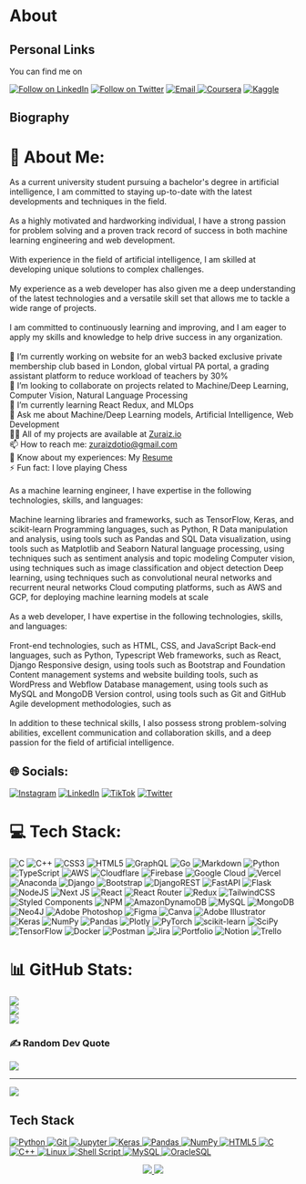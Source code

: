 <h1 align="left">About</h1>

<h2 align="left">Personal Links</h2>

You can find me on

<p align="left">
  <a href="https://www.linkedin.com/in/zuraiz-ajaz-608852199"><img title="Follow on LinkedIn" src="https://img.shields.io/badge/LinkedIn-0077B5?style=for-the-badge&logo=linkedin&logoColor=white"/></a> 
  <a href="https://twitter.com/zura1z"><img title="Follow on Twitter" src="https://img.shields.io/badge/Twitter-1DA1F2?style=for-the-badge&logo=twitter&logoColor=white"/></a>
  <a href="mailto:zuraizzahoorajaz@gmail.com"><img title="Email" src="https://img.shields.io/badge/Gmail-D14836?style=for-the-badge&logo=gmail&logoColor=white"/</a>
  <!-- <a href="https://stackoverflow.com"><img title="Stack Overflow" src="https://img.shields.io/badge/Stack%20Overflow-FE7A16?style=for-the-badge&logo=stack%20overflow&logoColor=fff"/></a> -->
  <a href="https://www.coursera.org/user/4b78ca471a492d669dfd6b8d129a2f91"><img title="Coursera" src="https://img.shields.io/badge/Coursera-0056D2?style=for-the-badge&logo=coursera&logoColor=fff"/></a>
  <a href="https://www.kaggle.com/zuraiz"><img title="Kaggle" src="https://img.shields.io/badge/Kaggle-20BEFF?style=for-the-badge&logo=kaggle&logoColor=fff"/></a>

</p>

<h2 align="left">Biography</h2>

# 💫 About Me:
As a current university student pursuing a bachelor's degree in artificial intelligence, I am committed to staying up-to-date with the latest developments and techniques in the field.<br><br>As a highly motivated and hardworking individual, I have a strong passion for problem solving and a proven track record of success in both machine learning engineering and web development.<br><br>With experience in the field of artificial intelligence, I am skilled at developing unique solutions to complex challenges.<br><br>My experience as a web developer has also given me a deep understanding of the latest technologies and a versatile skill set that allows me to tackle a wide range of projects.<br><br>I am committed to continuously learning and improving, and I am eager to apply my skills and knowledge to help drive success in any organization.<br><br>🔭 I’m currently working on website for an web3 backed exclusive private membership club based in London, global virtual PA portal, a grading assistant platform to reduce workload of teachers by 30%<br>👯 I’m looking to collaborate on projects related to Machine/Deep Learning, Computer Vision, Natural Language Processing<br>🌱 I’m currently learning React Redux, and MLOps<br>💬 Ask me about Machine/Deep Learning models, Artificial Intelligence, Web Development<br>👨‍💻 All of my projects are available at <a href="https://www.zuraiz.io">Zuraiz.io</a><br>📫 How to reach me: zuraizdotio@gmail.com<br>📄 Know about my experiences: My <a href="https://drive.google.com/file/d/1W-TUU6CaGJ_qOGliIkZm8uXXFODJ7czy/view">Resume</a><br>⚡ Fun fact: I love playing Chess<br><br>As a machine learning engineer, I have expertise in the following technologies, skills, and languages:<br><br>Machine learning libraries and frameworks, such as TensorFlow, Keras, and scikit-learn Programming languages, such as Python, R Data manipulation and analysis, using tools such as Pandas and SQL Data visualization, using tools such as Matplotlib and Seaborn Natural language processing, using techniques such as sentiment analysis and topic modeling Computer vision, using techniques such as image classification and object detection Deep learning, using techniques such as convolutional neural networks and recurrent neural networks Cloud computing platforms, such as AWS and GCP, for deploying machine learning models at scale<br><br>As a web developer, I have expertise in the following technologies, skills, and languages:<br><br>Front-end technologies, such as HTML, CSS, and JavaScript Back-end languages, such as Python, Typescript Web frameworks, such as React, Django Responsive design, using tools such as Bootstrap and Foundation Content management systems and website building tools, such as WordPress and Webflow Database management, using tools such as MySQL and MongoDB Version control, using tools such as Git and GitHub Agile development methodologies, such as<br><br>In addition to these technical skills, I also possess strong problem-solving abilities, excellent communication and collaboration skills, and a deep passion for the field of artificial intelligence.


## 🌐 Socials:
[![Instagram](https://img.shields.io/badge/Instagram-%23E4405F.svg?logo=Instagram&logoColor=white)](https://instagram.com/zuraizio) [![LinkedIn](https://img.shields.io/badge/LinkedIn-%230077B5.svg?logo=linkedin&logoColor=white)](https://linkedin.com/in/zuraiz-ajaz-608852199) [![TikTok](https://img.shields.io/badge/TikTok-%23000000.svg?logo=TikTok&logoColor=white)](https://tiktok.com/@zurz) [![Twitter](https://img.shields.io/badge/Twitter-%231DA1F2.svg?logo=Twitter&logoColor=white)](https://twitter.com/zura1z) 

# 💻 Tech Stack:
![C](https://img.shields.io/badge/c-%2300599C.svg?style=flat&logo=c&logoColor=white) ![C++](https://img.shields.io/badge/c++-%2300599C.svg?style=flat&logo=c%2B%2B&logoColor=white) ![CSS3](https://img.shields.io/badge/css3-%231572B6.svg?style=flat&logo=css3&logoColor=white) ![HTML5](https://img.shields.io/badge/html5-%23E34F26.svg?style=flat&logo=html5&logoColor=white) ![GraphQL](https://img.shields.io/badge/-GraphQL-E10098?style=flat&logo=graphql&logoColor=white) ![Go](https://img.shields.io/badge/go-%2300ADD8.svg?style=flat&logo=go&logoColor=white) ![Markdown](https://img.shields.io/badge/markdown-%23000000.svg?style=flat&logo=markdown&logoColor=white) ![Python](https://img.shields.io/badge/python-3670A0?style=flat&logo=python&logoColor=ffdd54) ![TypeScript](https://img.shields.io/badge/typescript-%23007ACC.svg?style=flat&logo=typescript&logoColor=white) ![AWS](https://img.shields.io/badge/AWS-%23FF9900.svg?style=flat&logo=amazon-aws&logoColor=white) ![Cloudflare](https://img.shields.io/badge/Cloudflare-F38020?style=flat&logo=Cloudflare&logoColor=white) ![Firebase](https://img.shields.io/badge/firebase-%23039BE5.svg?style=flat&logo=firebase) ![Google Cloud](https://img.shields.io/badge/Google%20Cloud-%234285F4.svg?style=flat&logo=google-cloud&logoColor=white) ![Vercel](https://img.shields.io/badge/vercel-%23000000.svg?style=flat&logo=vercel&logoColor=white) ![Anaconda](https://img.shields.io/badge/Anaconda-%2344A833.svg?style=flat&logo=anaconda&logoColor=white) ![Django](https://img.shields.io/badge/django-%23092E20.svg?style=flat&logo=django&logoColor=white) ![Bootstrap](https://img.shields.io/badge/bootstrap-%23563D7C.svg?style=flat&logo=bootstrap&logoColor=white) ![DjangoREST](https://img.shields.io/badge/DJANGO-REST-ff1709?style=flat&logo=django&logoColor=white&color=ff1709&labelColor=gray) ![FastAPI](https://img.shields.io/badge/FastAPI-005571?style=flat&logo=fastapi) ![Flask](https://img.shields.io/badge/flask-%23000.svg?style=flat&logo=flask&logoColor=white) ![NodeJS](https://img.shields.io/badge/node.js-6DA55F?style=flat&logo=node.js&logoColor=white) ![Next JS](https://img.shields.io/badge/Next-black?style=flat&logo=next.js&logoColor=white) ![React](https://img.shields.io/badge/react-%2320232a.svg?style=flat&logo=react&logoColor=%2361DAFB) ![React Router](https://img.shields.io/badge/React_Router-CA4245?style=flat&logo=react-router&logoColor=white) ![Redux](https://img.shields.io/badge/redux-%23593d88.svg?style=flat&logo=redux&logoColor=white) ![TailwindCSS](https://img.shields.io/badge/tailwindcss-%2338B2AC.svg?style=flat&logo=tailwind-css&logoColor=white) ![Styled Components](https://img.shields.io/badge/styled--components-DB7093?style=flat&logo=styled-components&logoColor=white) ![NPM](https://img.shields.io/badge/NPM-%23000000.svg?style=flat&logo=npm&logoColor=white) ![AmazonDynamoDB](https://img.shields.io/badge/Amazon%20DynamoDB-4053D6?style=flat&logo=Amazon%20DynamoDB&logoColor=white) ![MySQL](https://img.shields.io/badge/mysql-%2300f.svg?style=flat&logo=mysql&logoColor=white) ![MongoDB](https://img.shields.io/badge/MongoDB-%234ea94b.svg?style=flat&logo=mongodb&logoColor=white) 	![Neo4J](https://img.shields.io/badge/Neo4j-008CC1?style=flat&logo=neo4j&logoColor=white) ![Adobe Photoshop](https://img.shields.io/badge/adobephotoshop-%2331A8FF.svg?style=flat&logo=adobephotoshop&logoColor=white) 	![Figma](https://img.shields.io/badge/figma-%23F24E1E.svg?style=flat&logo=figma&logoColor=white) ![Canva](https://img.shields.io/badge/Canva-%2300C4CC.svg?style=flat&logo=Canva&logoColor=white) ![Adobe Illustrator](https://img.shields.io/badge/adobeillustrator-%23FF9A00.svg?style=flat&logo=adobeillustrator&logoColor=white) ![Keras](https://img.shields.io/badge/Keras-%23D00000.svg?style=flat&logo=Keras&logoColor=white) ![NumPy](https://img.shields.io/badge/numpy-%23013243.svg?style=flat&logo=numpy&logoColor=white) ![Pandas](https://img.shields.io/badge/pandas-%23150458.svg?style=flat&logo=pandas&logoColor=white) ![Plotly](https://img.shields.io/badge/Plotly-%233F4F75.svg?style=flat&logo=plotly&logoColor=white) ![PyTorch](https://img.shields.io/badge/PyTorch-%23EE4C2C.svg?style=flat&logo=PyTorch&logoColor=white) ![scikit-learn](https://img.shields.io/badge/scikit--learn-%23F7931E.svg?style=flat&logo=scikit-learn&logoColor=white) ![SciPy](https://img.shields.io/badge/SciPy-%230C55A5.svg?style=flat&logo=scipy&logoColor=%white) ![TensorFlow](https://img.shields.io/badge/TensorFlow-%23FF6F00.svg?style=flat&logo=TensorFlow&logoColor=white) ![Docker](https://img.shields.io/badge/docker-%230db7ed.svg?style=flat&logo=docker&logoColor=white) ![Postman](https://img.shields.io/badge/Postman-FF6C37?style=flat&logo=postman&logoColor=white) ![Jira](https://img.shields.io/badge/jira-%230A0FFF.svg?style=flat&logo=jira&logoColor=white) ![Portfolio](https://img.shields.io/badge/Portfolio-%23000000.svg?style=flat&logo=firefox&logoColor=#FF7139) ![Notion](https://img.shields.io/badge/Notion-%23000000.svg?style=flat&logo=notion&logoColor=white) ![Trello](https://img.shields.io/badge/Trello-%23026AA7.svg?style=flat&logo=Trello&logoColor=white)
# 📊 GitHub Stats:
![](https://github-readme-stats.vercel.app/api?username=zura1z&theme=buefy&hide_border=true&include_all_commits=true&count_private=true)<br/>
![](https://github-readme-streak-stats.herokuapp.com/?user=zura1z&theme=buefy&hide_border=true)<br/>
![](https://github-readme-stats.vercel.app/api/top-langs/?username=zura1z&theme=buefy&hide_border=true&include_all_commits=true&count_private=true&layout=compact)

### ✍️ Random Dev Quote
![](https://quotes-github-readme.vercel.app/api?type=horizontal&theme=light)

---
[![](https://visitcount.itsvg.in/api?id=zura1z&icon=0&color=1)](https://visitcount.itsvg.in)

<!-- Proudly created with GPRM ( https://gprm.itsvg.in ) -->


## Tech Stack

<p align="left">
 <a href="#">
<img alt="Python" src="https://img.shields.io/badge/python%20-%2314354C.svg?&style=for-the-badge&logo=python&logoColor=white"/>

<img alt="Git" src="https://img.shields.io/badge/git%20-%23F05033.svg?&style=for-the-badge&logo=git&logoColor=white"/>

<img alt="Jupyter" src="https://img.shields.io/badge/Jupyter%20-%23F37626.svg?&style=for-the-badge&logo=Jupyter&logoColor=white" />

<img alt="Keras" src="https://img.shields.io/badge/Keras%20-%23D00000.svg?&style=for-the-badge&logo=Keras&logoColor=white"/> 

<img alt="Pandas" src="https://img.shields.io/badge/pandas%20-%23150458.svg?&style=for-the-badge&logo=pandas&logoColor=white" />

<img alt="NumPy" src="https://img.shields.io/badge/numpy%20-%23013243.svg?&style=for-the-badge&logo=numpy&logoColor=white" />

<img alt="HTML5" src="https://img.shields.io/badge/html5%20-%23E34F26.svg?&style=for-the-badge&logo=html5&logoColor=white"/>

<img alt="C" src="https://img.shields.io/badge/c%20-%2300599C.svg?&style=for-the-badge&logo=c&logoColor=white"/>

<img alt="C++" src="https://img.shields.io/badge/c++%20-%2300599C.svg?&style=for-the-badge&logo=c%2B%2B&ogoColor=white"/>

<img alt="Linux" src="https://img.shields.io/badge/Ubuntu-E95420?style=for-the-badge&logo=ubuntu&logoColor=white" />

<img alt="Shell Script" src="https://img.shields.io/badge/shell_script%20-%23121011.svg?&style=for-the-badge&logo=gnu-bash&logoColor=white"/>

<img alt='MySQL' src="https://img.shields.io/badge/SQL-MySQL?style=for-the-badge&logo=mysql&color=F29111"/>

<img alt='OracleSQL' src="https://img.shields.io/badge/OracleSQL-OracleSQL?style=for-the-badge&logo=oracle&color=F80000"/>

</p>
  
<p align="center">
  <img src="https://github-readme-stats.vercel.app/api/top-langs/?username=zura1z&hide=java,html,tex&title_color=FCA311&text_color=FCA311&icon_color=FFFFFF&bg_color=000000&langs_count=3">
  
  <img src="https://github-readme-stats.vercel.app/api?username=Zura1z&show_icons=true&title_color=FCA311&text_color=FCA311&icon_color=FFFFFF&bg_color=000000">
</p>

